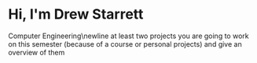 # Hi, I'm Drew Starrett
Computer Engineering\newline
at least two projects you are going to work on this semester (because of a course or personal projects) and give an overview of them
